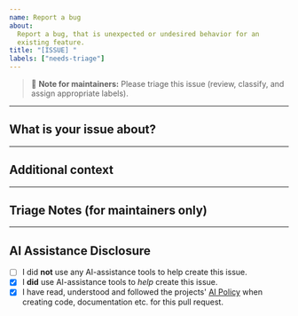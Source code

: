 ```yaml
---
name: Report a bug
about:
  Report a bug, that is unexpected or undesired behavior for an
  existing feature.
title: "[ISSUE] "
labels: ["needs-triage"]
---
```


> 📝 **Note for maintainers:** Please triage this issue (review,
> classify, and assign appropriate labels).

---

## What is your issue about?

<!-- Please provide a clear and concise description. -->

---

## Additional context

<!-- Add any other context or screenshots here. -->

---

## Triage Notes (for maintainers only)

<!--
Triage is reviewing, categorization and prioritizing *bugs* depending on affected system/package/library-area, -layer and -module, disadvantages and impacts, annoyance and urgency.-->

---

## AI Assistance Disclosure

- [ ] I did **not** use any AI-assistance tools to help create
      this issue.
- [x] I **did** use AI-assistance tools to _help_ create this
      issue.
- [x] I have read, understood and followed the projects'
      [AI Policy](https://github.com/crossbario/autobahn-python/blob/main/AI_POLICY.md)
      when creating code, documentation etc. for this pull
      request.
